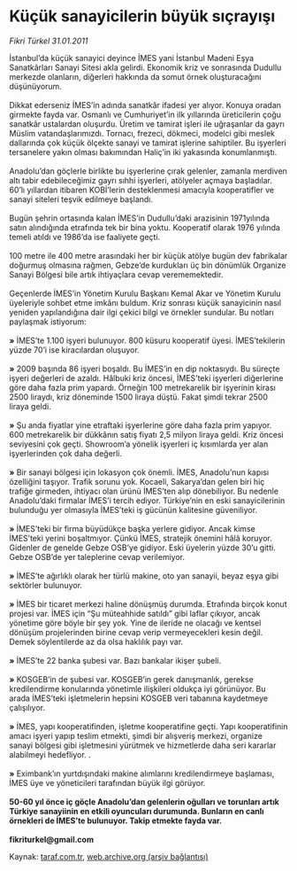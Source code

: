 # Küçük sanayicilerin büyük sıçrayışı

*Fikri Türkel 31.01.2011*

<div class="yazi">İstanbul’da küçük sanayici deyince İMES yani İstanbul Madeni Eşya Sanatkârları Sanayi Sitesi akla gelirdi. Ekonomik kriz ve sonrasında Dudullu merkezde olanların, diğerleri hakkında da somut örnek oluşturacağını düşünüyorum. <br/><br/>Dikkat ederseniz İMES’in adında sanatkâr ifadesi yer alıyor. Konuya oradan girmekte fayda var. Osmanlı ve Cumhuriyet’in ilk yıllarında üreticilerin çoğu sanatkâr ustalardan oluşurdu. Üretim ve tamirat işleri ile uğraşanlar da gayrı Müslim vatandaşlarımızdı. Tornacı, frezeci, dökmeci, modelci gibi meslek dallarında çok küçük ölçekte sanayi ve tamirat işlerine sahiptiler. Bu işyerleri tersanelere yakın olması bakımından Haliç’in iki yakasında konumlanmıştı. <br/><br/>Anadolu’dan göçlerle birlikte bu işyerlerine çırak gelenler, zamanla merdiven altı tabir edebileceğimiz gayrı sıhhi işyerleri, atölyeler açmaya başladılar. 60’lı yıllardan itibaren KOBİ’lerin desteklenmesi amacıyla kooperatifler ve sanayi siteleri teşvik edilmeye başlandı. <br/><br/>Bugün şehrin ortasında kalan İMES’in Dudullu’daki arazisinin 1971yılında satın alındığında etrafında tek bir bina yoktu. Kooperatif olarak 1976 yılında temeli atıldı ve 1986’da ise faaliyete geçti. <br/><br/>100 metre ile 400 metre arasındaki her bir küçük atölye bugün dev fabrikalar doğurmuş olmasına rağmen, Gebze’de kurdukları üç bin dönümlük Organize Sanayi Bölgesi bile artık ihtiyaçlara cevap verememektedir. <br/><br/>Geçenlerde İMES’in Yönetim Kurulu Başkanı Kemal Akar ve Yönetim Kurulu üyeleriyle sohbet etme imkânı buldum. Kriz sonrası küçük sanayicinin nasıl yeniden yapılandığına dair ilgi çekici bilgi ve örnekler sundular. Bu notları paylaşmak istiyorum: <b><br/><br/>»</b> İMES’te 1.100 işyeri bulunuyor. 800 küsuru kooperatif üyesi. İMES’tekilerin yüzde 70’i ise kiracılardan oluşuyor. <b><br/><br/>»</b> 2009 başında 86 işyeri boşaldı. Bu İMES’in en dip noktasıydı. Bu süreçte işyeri değerleri de azaldı. Hâlbuki kriz öncesi, İMES’teki işyerleri diğerlerine göre daha fazla prim yapardı. Örneğin 100 metrekarelik bir işyerinin kirası 2500 liraydı, kriz döneminde 1500 liraya düştü. Fakat şimdi tekrar 2500 liraya geldi. <b><br/><br/>»</b> Şu anda fiyatlar yine etraftaki işyerlerine göre daha fazla prim yapıyor. 600 metrekarelik bir dükkânın satış fiyatı 2,5 milyon liraya geldi. Kriz öncesi seviyesini çok geçti. Showroom’a yönelik işyerleri iç kısımlarda yer alan işyerlerinden çok daha değerli. <b><br/><br/>»</b> Bir sanayi bölgesi için lokasyon çok önemli. İMES, Anadolu’nun kapısı özelliğini taşıyor. Trafik sorunu yok. Kocaeli, Sakarya’dan gelen biri hiç trafiğe girmeden, ihtiyacı olan ürünü İMES’ten alıp dönebiliyor. Bu nedenle Anadolu’daki firmalar İMES’i tercih ediyor. Türkiye’nin en eski sanayicilerinin bulunduğu yer olmasıyla İMES’teki iş gücünün kalitesine güveniliyor. <b><br/><br/>»</b> İMES’teki bir firma büyüdükçe başka yerlere gidiyor. Ancak kimse İMES’teki yerini boşaltmıyor. Çünkü İMES, stratejik önemini hâlâ koruyor. Gidenler de genelde Gebze OSB’ye gidiyor. Eski üyelerin yüzde 30’u gitti. Gebze OSB’de yer taleplerine cevap verilemiyor. <b><br/><br/>»</b> İMES’te ağırlıklı olarak her türlü makine, oto yan sanayii, beyaz eşya gibi sektörler bulunuyor. <b><br/><br/>»</b> İMES bir ticaret merkezi haline dönüşmüş durumda. Etrafında birçok konut projesi var. İMES için “Şu müteahhide satıldı” gibi laflar çıkıyor, ancak yönetime göre böyle bir şey yok. Yine de ileride ne olacağı ve kentsel dönüşüm projelerinden birine cevap verip vermeyecekleri kesin değil. Demek söylentilerde az da olsa haklılık payı var. <b><br/><br/>»</b> İMES’te 22 banka şubesi var. Bazı bankalar ikişer şubeli. <b><br/><br/>»</b> KOSGEB’in de şubesi var. KOSGEB’in gerek danışmanlık, gerekse kredilendirme konularında yönetimle ilişkileri oldukça iyi görünüyor. Bu arada İMES’teki işletmelerin hepsini KOSGEB veri tabanına kaydetmeye çalışılıyor. <b><br/><br/>»</b> İMES, yapı kooperatifinden, işletme kooperatifine geçti. Yapı kooperatifinin amacı işyeri yapıp teslim etmekti, şimdi bir alışveriş merkezi, organize sanayi bölgesi gibi işletmesini yürütmek ve hizmetlerde daha seri kararlar alabilmeyi hedefliyor. . <b><br/><br/>»</b> Eximbank’ın yurtdışındaki makine alımlarını kredilendirmeye başlaması, İMES üye ve yöneticileri tarafından büyük ilgi görüyor. <b><br/><br/>50-60 yıl önce iç göçle Anadolu’dan gelenlerin oğulları ve torunları artık Türkiye sanayiinin en etkili oyuncuları durumunda. Bunların en canlı örnekleri de İMES’te bulunuyor. Takip etmekte fayda var.</b> <b><br/><br/>fikriturkel@gmail.com</b>
</div>

Kaynak: [taraf.com.tr](http://www.taraf.com.tr/fikri-turkel/makale-kucuk-sanayicilerin-buyuk-sicrayisi.htm), [web.archive.org (arşiv bağlantısı)](http://web.archive.org/web/20131107094149/http://www.taraf.com.tr/fikri-turkel/makale-kucuk-sanayicilerin-buyuk-sicrayisi.htm)
